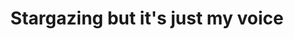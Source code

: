 ---
layout: post
title:  "Stargazing but it's just my voice"
day: "OLD"
link: "https://youtu.be/YJS3_H60Lz4"
text: "Explodo toda vez que ouço esse"
img: "https://i.ytimg.com/vi/YJS3_H60Lz4/maxresdefault.jpg"
---